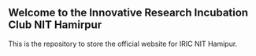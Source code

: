 ## Welcome to the Innovative Research Incubation Club NIT Hamirpur  
This is the repository to store the official website for IRIC NIT Hamipur.
